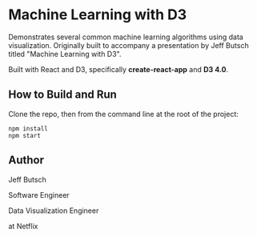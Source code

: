 # Machine Learning with D3

Demonstrates several common machine learning algorithms using data visualization.
Originally built to accompany a presentation by Jeff Butsch titled "Machine Learning with D3".

Built with React and D3, specifically **create-react-app** and **D3 4.0**.

## How to Build and Run

Clone the repo, then from the command line at the root of the project:

	npm install
	npm start

## Author

Jeff Butsch

Software Engineer

Data Visualization Engineer

at Netflix

